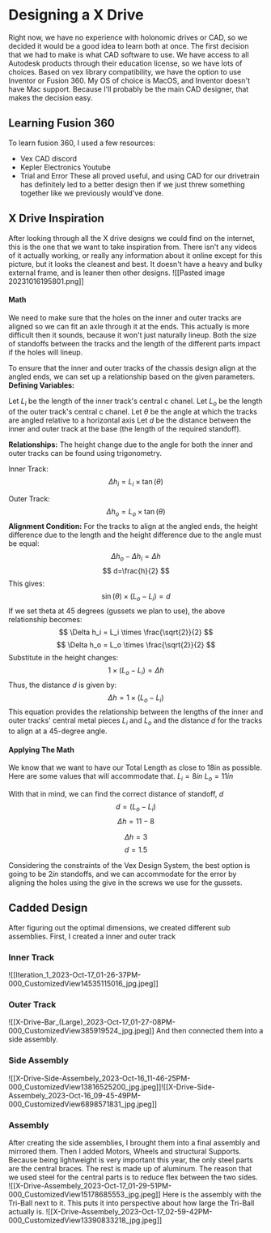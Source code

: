 # Designing a X Drive
Right now, we have no experience with holonomic drives or CAD, so we decided it would be a good idea to learn both at once. The first decision that we had to make is what CAD software to use. We have access to all Autodesk products through their education license, so we have lots of choices. Based on vex library compatibility, we have the option to use Inventor or Fusion 360. My OS of choice is MacOS, and Inventor doesn't have Mac support. Because I'll probably be the main CAD designer, that makes the decision easy. 

## Learning Fusion 360
To learn fusion 360, I used a few resources:
- Vex CAD discord
- Kepler Electronics Youtube
- Trial and Error
These all proved useful, and using CAD for our drivetrain has definitely led to a better design then if we just threw something together like we previously would've done. 

## X Drive Inspiration
After looking through all the X drive designs we could find on the internet, this is the one that we want to take inspiration from. There isn't any videos of it actually working, or really any information about it online except for this picture, but it looks the cleanest and best. It doesn't have a heavy and bulky external frame, and is leaner then other designs. 
![[Pasted image 20231016195801.png]]

#### Math
We need to make sure that the holes on the inner and outer tracks are aligned so we can fit an axle through it at the ends. This actually is more difficult then it sounds, because it won't just naturally lineup. Both the size of standoffs between the tracks and the length of the different parts impact if the holes will lineup. 

To ensure that the inner and outer tracks of the chassis design align at the angled ends, we can set up a relationship based on the given parameters.  
**Defining Variables:**

Let $L_i$ be the length of the inner track's central c chanel. 
Let $L_o$ be the length of the outer track's central c chanel.
Let $\theta$  be the angle at which the tracks are angled relative to a horizontal axis
Let $d$  be the distance between the inner and outer track at the base (the length of the required standoff). 

**Relationships:**
The height change due to the angle for both the inner and outer tracks can be found using trigonometry.  

Inner Track:$$ \Delta h_i = L_i \times \tan(\theta) $$

Outer Track: $$ \Delta h_o = L_o \times \tan(\theta) $$
**Alignment Condition:**
For the tracks to align at the angled ends, the height difference due to the length and the height difference due to the angle must be equal:  $$ \Delta h_o - \Delta h_i = \Delta h $$ $$
d=\frac{h}{2}
$$
This gives:  $$ \sin(\theta) \times (L_o - L_i) = d $$  If we set theta at 45 degrees (gussets we plan to use), the above relationship becomes:  $$ \Delta h_i = L_i \times \frac{\sqrt{2}}{2} $$ $$ \Delta h_o = L_o \times \frac{\sqrt{2}}{2} $$  Substitute in the height changes:  $$ 1 \times (L_o - L_i) = \Delta h $$  Thus, the distance $d$ is given by:  $$ \Delta h = 1 \times (L_o - L_i) $$ This equation provides the relationship between the lengths of the inner and outer tracks' central metal pieces $L_i$ and $L_o$ and the distance $d$ for the tracks to align at a 45-degree angle.  

#### Applying The Math
We know that we want to have our Total Length as close to 18in as possible. Here are some values that will accommodate that. 
$L_i=8 in$
$L_o=11in$

With that in mind, we can find the correct distance of standoff, $d$
$$
 d = (L_o - L_i)
 $$
 $$
 \Delta h = 11 - 8
$$

$$
 \Delta h = 3
$$
$$
d=1.5
$$

Considering the constraints of the Vex Design System, the best option is going to be $2in$ standoffs, and we can accommodate for the error by aligning the holes using the give in the screws we use for the gussets. 
## Cadded Design
After figuring out the optimal dimensions, we created different sub assemblies. First, I created a inner and outer track

### Inner Track

![[Iteration_1_2023-Oct-17_01-26-37PM-000_CustomizedView14535115016_jpg.jpeg]]
### Outer Track

![[X-Drive-Bar_(Large)_2023-Oct-17_01-27-08PM-000_CustomizedView385919524_jpg.jpeg]]
And then connected them into a side assembly. 
### Side Assembly
![[X-Drive-Side-Assembely_2023-Oct-16_11-46-25PM-000_CustomizedView13816525200_jpg.jpeg]]![[X-Drive-Side-Assembely_2023-Oct-16_09-45-49PM-000_CustomizedView6898571831_jpg.jpeg]]
### Assembly
After creating the side assemblies, I brought them into a final assembly and mirrored them. Then I added Motors, Wheels and structural Supports. Because being lightweight is very important this year, the only steel parts are the central braces. The rest is made up of aluminum. The reason that we used steel for the central parts is to reduce flex between the two sides.  
![[X-Drive-Assembely_2023-Oct-17_01-29-51PM-000_CustomizedView15178685553_jpg.jpeg]]
Here is the assembly with the Tri-Ball next to it. This puts it into perspective about how large the Tri-Ball actually is. 
![[X-Drive-Assembely_2023-Oct-17_02-59-42PM-000_CustomizedView13390833218_jpg.jpeg]]